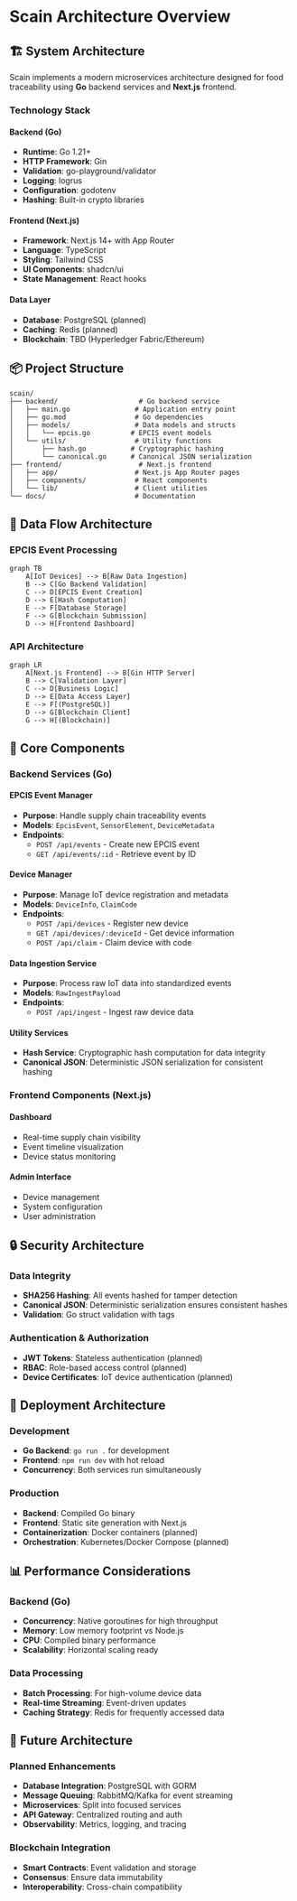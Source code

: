 # Scain Architecture Overview

## 🏗️ System Architecture

Scain implements a modern microservices architecture designed for food traceability using **Go** backend services and **Next.js** frontend.

### Technology Stack

#### Backend (Go)
- **Runtime**: Go 1.21+
- **HTTP Framework**: Gin
- **Validation**: go-playground/validator
- **Logging**: logrus 
- **Configuration**: godotenv
- **Hashing**: Built-in crypto libraries

#### Frontend (Next.js)
- **Framework**: Next.js 14+ with App Router
- **Language**: TypeScript
- **Styling**: Tailwind CSS
- **UI Components**: shadcn/ui
- **State Management**: React hooks

#### Data Layer
- **Database**: PostgreSQL (planned)
- **Caching**: Redis (planned) 
- **Blockchain**: TBD (Hyperledger Fabric/Ethereum)

## 📦 Project Structure

```
scain/
├── backend/                    # Go backend service
│   ├── main.go                # Application entry point
│   ├── go.mod                 # Go dependencies
│   ├── models/                # Data models and structs
│   │   └── epcis.go          # EPCIS event models
│   └── utils/                 # Utility functions
│       ├── hash.go           # Cryptographic hashing
│       └── canonical.go      # Canonical JSON serialization
├── frontend/                   # Next.js frontend
│   ├── app/                   # Next.js App Router pages
│   ├── components/            # React components
│   └── lib/                   # Client utilities
└── docs/                      # Documentation
```

## 🔄 Data Flow Architecture

### EPCIS Event Processing

```mermaid
graph TB
    A[IoT Devices] --> B[Raw Data Ingestion]
    B --> C[Go Backend Validation]
    C --> D[EPCIS Event Creation]
    D --> E[Hash Computation]
    E --> F[Database Storage]
    F --> G[Blockchain Submission]
    D --> H[Frontend Dashboard]
```

### API Architecture

```mermaid
graph LR
    A[Next.js Frontend] --> B[Gin HTTP Server]
    B --> C[Validation Layer]
    C --> D[Business Logic]
    D --> E[Data Access Layer]
    E --> F[(PostgreSQL)]
    D --> G[Blockchain Client]
    G --> H[(Blockchain)]
```

## 🎯 Core Components

### Backend Services (Go)

#### EPCIS Event Manager
- **Purpose**: Handle supply chain traceability events
- **Models**: `EpcisEvent`, `SensorElement`, `DeviceMetadata`
- **Endpoints**: 
  - `POST /api/events` - Create new EPCIS event
  - `GET /api/events/:id` - Retrieve event by ID

#### Device Manager
- **Purpose**: Manage IoT device registration and metadata
- **Models**: `DeviceInfo`, `ClaimCode`
- **Endpoints**:
  - `POST /api/devices` - Register new device
  - `GET /api/devices/:deviceId` - Get device information
  - `POST /api/claim` - Claim device with code

#### Data Ingestion Service
- **Purpose**: Process raw IoT data into standardized events
- **Models**: `RawIngestPayload`
- **Endpoints**:
  - `POST /api/ingest` - Ingest raw device data

#### Utility Services
- **Hash Service**: Cryptographic hash computation for data integrity
- **Canonical JSON**: Deterministic JSON serialization for consistent hashing

### Frontend Components (Next.js)

#### Dashboard
- Real-time supply chain visibility
- Event timeline visualization
- Device status monitoring

#### Admin Interface
- Device management
- System configuration
- User administration

## 🔒 Security Architecture

### Data Integrity
- **SHA256 Hashing**: All events hashed for tamper detection
- **Canonical JSON**: Deterministic serialization ensures consistent hashes
- **Validation**: Go struct validation with tags

### Authentication & Authorization
- **JWT Tokens**: Stateless authentication (planned)
- **RBAC**: Role-based access control (planned)
- **Device Certificates**: IoT device authentication (planned)

## 🚀 Deployment Architecture

### Development
- **Go Backend**: `go run .` for development
- **Frontend**: `npm run dev` with hot reload
- **Concurrency**: Both services run simultaneously

### Production
- **Backend**: Compiled Go binary
- **Frontend**: Static site generation with Next.js
- **Containerization**: Docker containers (planned)
- **Orchestration**: Kubernetes/Docker Compose (planned)

## 📊 Performance Considerations

### Backend (Go)
- **Concurrency**: Native goroutines for high throughput
- **Memory**: Low memory footprint vs Node.js
- **CPU**: Compiled binary performance
- **Scalability**: Horizontal scaling ready

### Data Processing
- **Batch Processing**: For high-volume device data
- **Real-time Streaming**: Event-driven updates
- **Caching Strategy**: Redis for frequently accessed data

## 🔮 Future Architecture

### Planned Enhancements
- **Database Integration**: PostgreSQL with GORM
- **Message Queuing**: RabbitMQ/Kafka for event streaming  
- **Microservices**: Split into focused services
- **API Gateway**: Centralized routing and auth
- **Observability**: Metrics, logging, and tracing

### Blockchain Integration
- **Smart Contracts**: Event validation and storage
- **Consensus**: Ensure data immutability
- **Interoperability**: Cross-chain compatibility 